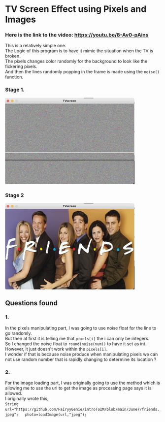 # TV Screen Effect using Pixels and Images

### Here is the link to the video: https://youtu.be/8-Av0-pAins

This is a relatively simple one.  
The Logic of this program is to have it mimic the situation when the TV is broken.  
The pixels changes color randomly for the background to look like the fickering pixels.  
And then the lines randomly popping in the frame is made using the ````noise()```` function.

### Stage 1. 
<img src="TVbuzz.png" width=420 height="280">

### Stage 2  
<img src="TVopen.png" width=420 height="280">


## Questions found
### 1.  
In the pixels manipulating part, I was going to use noise float for the line to go randomly.  
But then at first it is telling me that ````pixels[i]```` the i can only be integers.  
So I changed the noise float to ````round(noise(num))```` to have it set as int.  
However, it just doesn't work within the ````pixels[i]````.  
I wonder if that is because noise produce when manipulating pixels we can not use random number that is rapidly changing to determine its location ?
### 2.
For the image loading part, I was originally going to use the method which is allowing me to use the url to get the image as processing page says it is allowed.  
I originally wrote this,  
    ````
    String url="https://github.com/FairyyGenie/introToIM/blob/main/June7/friends.jpeg";  
    photo=loadImage(url,"jpeg");
    ````
